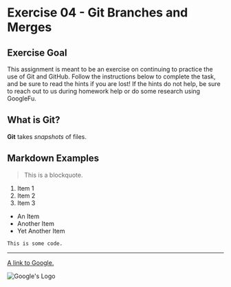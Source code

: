 # Exercise 04 - Git Branches and Merges

## Exercise Goal
This assignment is meant to be an exercise on continuing to practice the use of Git and GitHub. Follow the instructions below to complete the task, and be sure to read the hints if you are lost! If the hints do not help, be sure to reach out to us during homework help or do some research using GoogleFu.

## What is Git?
**Git** takes *snapshots* of files.

## Markdown Examples
> This is a blockquote.

1. Item 1
2. Item 2
3. Item 3

- An Item
- Another Item
- Yet Another Item

`This is some code.`

---

[A link to Google.](http://google.ca)

![Google's Logo](https://www.google.com/logos/doodles/2022/get-vaccinated-wear-a-mask-save-lives-january-20-copy-6753651837109686-law.gif)

